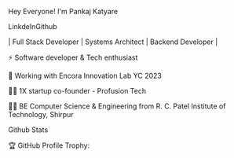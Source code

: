 
Hey Everyone! I'm Pankaj Katyare

LinkdeInGithub



| Full Stack Developer | Systems Architect | Backend Developer |

⚡ Software developer & Tech enthusiast

💼 Working with Encora Innovation Lab YC 2023

🧑🏽 1X startup co-founder - Profusion Tech

👨‍🎓 BE Computer Science & Engineering from R. C. Patel Institute of Technology, Shirpur


Github Stats
   

🏆 GitHub Profile Trophy:



